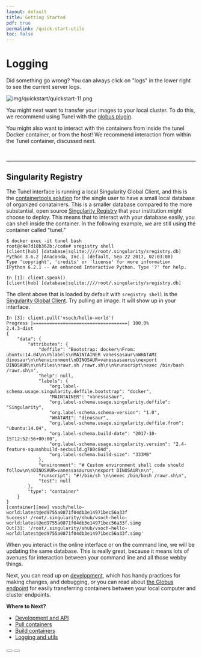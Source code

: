 ```yaml
---
layout: default
title: Getting Started
pdf: true
permalink: /quick-start-utils
toc: false
---
```


# Logging
Did something go wrong? You can always click on "logs" in the lower right to
see the current server logs.

![img/quickstart/quickstart-11.png](img/quickstart/quickstart-11.png)

You might next want to transfer your images to your local cluster. To do this,
we recommend using Tunel with the [globus plugin](/interface/plugin-globus).

You might also want to interact with the containers from inside the tunel Docker
container, or from the host! We recommend interaction from within the
Tunel container, discussed next.

<br>
<hr>


## Singularity Registry
The Tunel interface is running a local Singularity Global Client, and this is
the <a href="https://singularityhub.github.io/sregistry-cli" target="_blank">containertools solution</a> 
for the single user to have a small local database of organized conatainers. 
This is a smaller database compared to the more substantial, open source
<a href="https://singularityhub.github.io/sregistry" target="_blank">Singularity Registry</a>
that your institution might choose to deploy. This means that to interact with your 
database easily, you can shell inside the container. In
the following example, we are still using the container called "tunel."

```
$ docker exec -it tunel bash
root@c4e7d18b362b:/code# sregistry shell
[client|hub] [database|sqlite:////root/.singularity/sregistry.db]
Python 3.6.2 |Anaconda, Inc.| (default, Sep 22 2017, 02:03:08) 
Type 'copyright', 'credits' or 'license' for more information
IPython 6.2.1 -- An enhanced Interactive Python. Type '?' for help.

In [1]: client.speak()
[client|hub] [database|sqlite:////root/.singularity/sregistry.db]
```

The client above that is loaded by default with `sregistry shell` is the
<a href="https://singularityhub.github.io/sregistry-cli" target="_blank">Singularity Global Client</a>.
Try pulling an image. It will show up in your interface.

```
In [3]: client.pull('vsoch/hello-world')
Progress |===================================| 100.0% 
2.4.3-dist
{
    "data": {
        "attributes": {
            "deffile": "Bootstrap: docker\nFrom: ubuntu:14.04\n\n%labels\nMAINTAINER vanessasaur\nWHATAMI dinosaur\n\n%environment\nDINOSAUR=vanessasaurus\nexport DINOSAUR\n\n%files\nrawr.sh /rawr.sh\n\n%runscript\nexec /bin/bash /rawr.sh\n",
            "help": null,
            "labels": {
                "org.label-schema.usage.singularity.deffile.bootstrap": "docker",
                "MAINTAINER": "vanessasaur",
                "org.label-schema.usage.singularity.deffile": "Singularity",
                "org.label-schema.schema-version": "1.0",
                "WHATAMI": "dinosaur",
                "org.label-schema.usage.singularity.deffile.from": "ubuntu:14.04",
                "org.label-schema.build-date": "2017-10-15T12:52:56+00:00",
                "org.label-schema.usage.singularity.version": "2.4-feature-squashbuild-secbuild.g780c84d",
                "org.label-schema.build-size": "333MB"
            },
            "environment": "# Custom environment shell code should follow\n\nDINOSAUR=vanessasaurus\nexport DINOSAUR\n\n",
            "runscript": "#!/bin/sh \n\nexec /bin/bash /rawr.sh\n",
            "test": null
        },
        "type": "container"
    }
}
[container][new] vsoch/hello-world:latest@ed9755a0871f04db3e14971bec56a33f
Success! /root/.singularity/shub/vsoch-hello-world:latest@ed9755a0871f04db3e14971bec56a33f.simg
Out[3]: '/root/.singularity/shub/vsoch-hello-world:latest@ed9755a0871f04db3e14971bec56a33f.simg'
```

When you interact in the online interface or on the command line, we will be
updating the same database. This is really great, because it means lots of avenues
for interaction between your command line and all those webby things.

Next, you can read up on [development](/interface/development), which has handy practices
for making changes, and debugging, or you can read about [the Globus endpoint](/interface/plugin-globus)
for easily transferring containers between your local computer and cluster endpoints.

<strong>Where to Next?</strong>

 - [Development and API](/interface/development)
 - [Pull containers](/interface/quick-start-pull)
 - [Build containers](/interface/quick-start-build)
 - [Logging and utils](/interface/quick-start-utils)

<div>
    <a href="/interface/quick-start-pull"><button class="previous-button btn btn-primary"><i class="fa fa-chevron-left"></i> </button></a>
    <a href="/interface/development"><button class="next-button btn btn-primary"><i class="fa fa-chevron-right"></i> </button></a>
</div><br>
